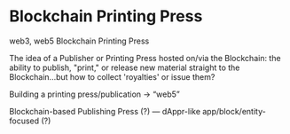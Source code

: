 # Blockchain Printing Press

web3, web5 Blockchain Printing Press

The idea of a Publisher or Printing Press hosted on/via the Blockchain: the ability to publish, "print," or release new material straight to the Blockchain...but how to collect 'royalties' or issue them?

Building a printing press/publication → “web5”

Blockchain-based Publishing Press (?) — dAppr-like app/block/entity-focused (?)

